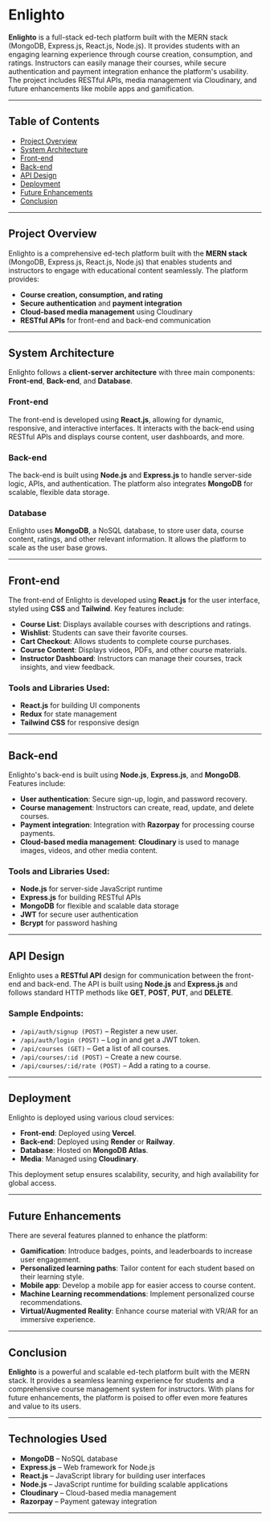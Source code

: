# Enlighto

**Enlighto** is a full-stack ed-tech platform built with the MERN stack (MongoDB, Express.js, React.js, Node.js). It provides students with an engaging learning experience through course creation, consumption, and ratings. Instructors can easily manage their courses, while secure authentication and payment integration enhance the platform's usability. The project includes RESTful APIs, media management via Cloudinary, and future enhancements like mobile apps and gamification.

---

## Table of Contents

- [Project Overview](#project-overview)
- [System Architecture](#system-architecture)
- [Front-end](#front-end)
- [Back-end](#back-end)
- [API Design](#api-design)
- [Deployment](#deployment)
- [Future Enhancements](#future-enhancements)
- [Conclusion](#conclusion)

---

## Project Overview

Enlighto is a comprehensive ed-tech platform built with the **MERN stack** (MongoDB, Express.js, React.js, Node.js) that enables students and instructors to engage with educational content seamlessly. The platform provides:

- **Course creation, consumption, and rating**
- **Secure authentication** and **payment integration**
- **Cloud-based media management** using Cloudinary
- **RESTful APIs** for front-end and back-end communication

---

## System Architecture

Enlighto follows a **client-server architecture** with three main components: **Front-end**, **Back-end**, and **Database**.

### Front-end

The front-end is developed using **React.js**, allowing for dynamic, responsive, and interactive interfaces. It interacts with the back-end using RESTful APIs and displays course content, user dashboards, and more.

### Back-end

The back-end is built using **Node.js** and **Express.js** to handle server-side logic, APIs, and authentication. The platform also integrates **MongoDB** for scalable, flexible data storage.

### Database

Enlighto uses **MongoDB**, a NoSQL database, to store user data, course content, ratings, and other relevant information. It allows the platform to scale as the user base grows.

---

## Front-end

The front-end of Enlighto is developed using **React.js** for the user interface, styled using **CSS** and **Tailwind**. Key features include:

- **Course List**: Displays available courses with descriptions and ratings.
- **Wishlist**: Students can save their favorite courses.
- **Cart Checkout**: Allows students to complete course purchases.
- **Course Content**: Displays videos, PDFs, and other course materials.
- **Instructor Dashboard**: Instructors can manage their courses, track insights, and view feedback.

### Tools and Libraries Used:
- **React.js** for building UI components
- **Redux** for state management
- **Tailwind CSS** for responsive design

---

## Back-end

Enlighto's back-end is built using **Node.js**, **Express.js**, and **MongoDB**. Features include:

- **User authentication**: Secure sign-up, login, and password recovery.
- **Course management**: Instructors can create, read, update, and delete courses.
- **Payment integration**: Integration with **Razorpay** for processing course payments.
- **Cloud-based media management**: **Cloudinary** is used to manage images, videos, and other media content.

### Tools and Libraries Used:
- **Node.js** for server-side JavaScript runtime
- **Express.js** for building RESTful APIs
- **MongoDB** for flexible and scalable data storage
- **JWT** for secure user authentication
- **Bcrypt** for password hashing

---

## API Design

Enlighto uses a **RESTful API** design for communication between the front-end and back-end. The API is built using **Node.js** and **Express.js** and follows standard HTTP methods like **GET**, **POST**, **PUT**, and **DELETE**.

### Sample Endpoints:
- `/api/auth/signup (POST)` – Register a new user.
- `/api/auth/login (POST)` – Log in and get a JWT token.
- `/api/courses (GET)` – Get a list of all courses.
- `/api/courses/:id (POST)` – Create a new course.
- `/api/courses/:id/rate (POST)` – Add a rating to a course.

---

## Deployment

Enlighto is deployed using various cloud services:

- **Front-end**: Deployed using **Vercel**.
- **Back-end**: Deployed using **Render** or **Railway**.
- **Database**: Hosted on **MongoDB Atlas**.
- **Media**: Managed using **Cloudinary**.

This deployment setup ensures scalability, security, and high availability for global access.

---

## Future Enhancements

There are several features planned to enhance the platform:

- **Gamification**: Introduce badges, points, and leaderboards to increase user engagement.
- **Personalized learning paths**: Tailor content for each student based on their learning style.
- **Mobile app**: Develop a mobile app for easier access to course content.
- **Machine Learning recommendations**: Implement personalized course recommendations.
- **Virtual/Augmented Reality**: Enhance course material with VR/AR for an immersive experience.

---

## Conclusion

**Enlighto** is a powerful and scalable ed-tech platform built with the MERN stack. It provides a seamless learning experience for students and a comprehensive course management system for instructors. With plans for future enhancements, the platform is poised to offer even more features and value to its users.

---

## Technologies Used

- **MongoDB** – NoSQL database
- **Express.js** – Web framework for Node.js
- **React.js** – JavaScript library for building user interfaces
- **Node.js** – JavaScript runtime for building scalable applications
- **Cloudinary** – Cloud-based media management
- **Razorpay** – Payment gateway integration

---